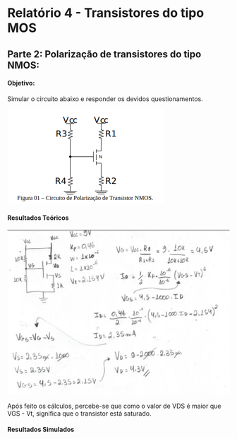 # Relatório 4 -  Transistores do tipo MOS

## Parte 2: Polarização de transistores do tipo NMOS:

#### Objetivo:

Simular o circuito abaixo e responder os devidos questionamentos.

![nome](/relatorio_eletronica_1/circf.png)


#### Resultados Teóricos


![nome](/relatorio_eletronica_1/contamos.png)

Após feito os cálculos, percebe-se que como o valor de VDS é maior que VGS - Vt, significa que o transistor está saturado.

#### Resultados Simulados
